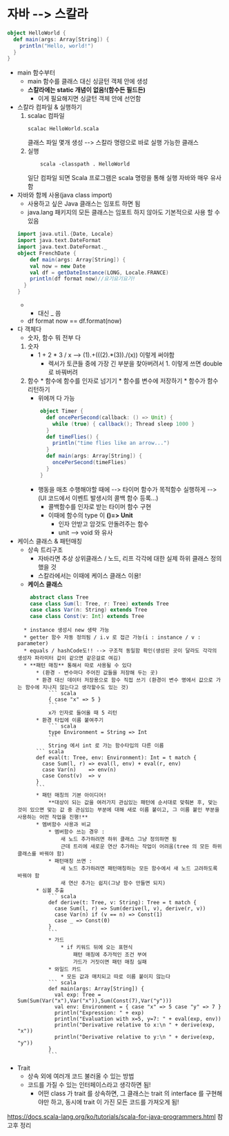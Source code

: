 # 자바 --> 스칼라

``` scala
object HelloWorld {
  def main(args: Array[String]) {
    println("Hello, world!")
  }
}
```
* main 함수부터
	* main 함수를 클래스 대신 싱글턴 객체 안에 생성
	*  **스칼라에는 static 개념이 없음!(함수든 필드든)**
		* 이게 필요해지면 싱글턴 객체 안에 선언함
* 스칼라 컴파일 & 실행하기
	1. scalac 컴파일
		``` shell
		scalac HelloWorld.scala
		```
		클래스 파일 몇개 생성 --> 스칼라 명령으로 바로 실행 가능한 클래스
	2.  실행
		``` shell
			scala -classpath . HelloWorld
		```
		일단 컴파일 되면 Scala 프로그램은 scala 명령을 통해 실행
		자바와 매우 유사함
* 자바와 함께 사용(java class import)
	* 사용하고 싶은 Java 클래스는 임포트 하면 됨
	* java.lang 패키지의 모든 클래스는 임포트 하지 않아도 기본적으로 사용 할 수 있음
	``` scala
	import java.util.{Date, Locale}
	import java.text.DateFormat
	import java.text.DateFormat._
	object FrenchDate {
  		def main(args: Array[String]) {
	    val now = new Date
	    val df = getDateInstance(LONG, Locale.FRANCE)
	    println(df format now)//요기요기요기!
	  }
	}
	```
	* * 대신 _ 씀
	* df format now == df.format(now)
* 다 객체다
	* 숫자, 함수 뭐 전부 다
	1. 숫자
		*  1 + 2 * 3 / x --> (1).+(((2).\*(3))./(x)) 이렇게 써야함
			* 렉서가 토큰들 중에 가장 긴 부분을 찾아버려서 1. 이렇게 쓰면 double 로 바꿔버려
	2. 함수
				* 함수에 함수를 인자로 넘기기
				* 함수를 변수에 저장하기
				* 함수가 함수 리턴하기
		* 위에꺼 다 가능
		``` scala
			object Timer {
			  def oncePerSecond(callback: () => Unit) {
			    while (true) { callback(); Thread sleep 1000 }
			  }
			  def timeFlies() {
			    println("time flies like an arrow...")
			  }
			  def main(args: Array[String]) {
			    oncePerSecond(timeFlies)
			  }
			}
		```
		* 행동을 매초 수행해야할 때에 --> 타이머 함수가 목적함수 실행하게 --> (UI 코드에서 이벤트 발생시의 콜백 함수 등록...)
			* 콜백함수를 인자로 받는 타이머 함수 구현
			* 이때에 함수의 type 이 **()=> Unit**
				* 인자 안받고 암것도 안돌려주는 함수
				* unit --> void 와 유사
* 케이스 클래스 & 패턴매칭
	* 상속 트리구조
		* 자바라면 추상 상위클래스 / 노드, 리프 각각에 대한 실제 하위 클래스 정의했을 것
		* 스칼라에서는 이때에 케이스 클래스 이용!
	* **케이스 클래스**
	``` scala
		abstract class Tree
		case class Sum(l: Tree, r: Tree) extends Tree
		case class Var(n: String) extends Tree
		case class Const(v: Int) extends Tree
	```
		* instance 생성시 new 생략 가능
		* getter 함수 자동 정의됨 / i.v 로 접근 가능(i : instance / v : parameter)
		* equals / hashCode도!! --> 구조적 동일함 확인(생성된 곳이 달라도 각각의 생성자 파라미터 값이 같으면 같은걸로 여김)
		* **패턴 매칭** 통해서 따로 사용될 수 있다
			* (환경 - 변수마다 주어진 값들을 저장해 두는 곳)
			* 환경 대신 데이터 저장용으로 함수 직접 쓰기 (환경이 변수 명에서 값으로 가는 함수에 지나지 않는다고 생각할수도 있는 것)
				``` scala
				{ case "x" => 5 }
				```
				x가 인자로 들어올 때 5 리턴
			* 환경 타입에 이름 붙여주기
				``` scala
				type Environment = String => Int
				```
				String 에서 int 로 가는 함수타입의 다른 이름
			``` scala
			def eval(t: Tree, env: Environment): Int = t match {
			  case Sum(l, r) => eval(l, env) + eval(r, env)
			  case Var(n)    => env(n)
			  case Const(v)  => v
			}
			```
			* 패턴 매칭의 기본 아이디어!
				**대상이 되는 값을 여러가지 관심있는 패턴에 순서대로 맞춰본 후, 맞는 것이 있으면 맞는 값 중 관심있는 부분에 대해 새로 이름 붙이고, 그 이름 붙인 부분을 사용하는 어떤 작업을 진행!**
			* 멤버함수 사용과 비교
				* 멤버함수 쓰는 경우 : 
					새 노드 추가하려면 하위 클래스 그냥 정의하면 됨
					근데 트리에 새로운 연산 추가하는 작업이 어려움(tree 의 모든 하위 클래스를 바꿔야 함)
				* 패턴매칭 쓰면 : 
					새 노드 추가하려면 패턴매칭하는 모든 함수에서 새 노드 고려하도록 바꿔야 함
					새 연산 추가는 쉽지(그냥 함수 만들면 되지)
			* 심볼 추출
				``` scala
				def derive(t: Tree, v: String): Tree = t match {
				  case Sum(l, r) => Sum(derive(l, v), derive(r, v))
				  case Var(n) if (v == n) => Const(1)
				  case _ => Const(0)
				}
				```
				* 가드
					* if 키워드 뒤에 오는 표현식
						패턴 매칭에 추가적인 조건 부여
						가드가 거짓이면 패턴 매칭 실패
				* 와일드 카드
					* 모든 값과 매치되고 따로 이름 붙이지 않는다
				``` scala
				def main(args: Array[String]) {
				  val exp: Tree = Sum(Sum(Var("x"),Var("x")),Sum(Const(7),Var("y")))
				  val env: Environment = { case "x" => 5 case "y" => 7 }
				  println("Expression: " + exp)
				  println("Evaluation with x=5, y=7: " + eval(exp, env))
				  println("Derivative relative to x:\n " + derive(exp, "x"))
				  println("Derivative relative to y:\n " + derive(exp, "y"))
				}
				```

* Trait
	* 상속 외에 여러개 코드 불러올 수 있는 방법
	* 코드를 가질 수 있는 인터페이스라고 생각하면 됨!
		* 어떤 class 가 trait 를 상속하면, 그 클래스는 trait 의 interface 를 구현해야만 하고, 동시에 trait 이 가진 모든 코드를 가져오게 됨!






https://docs.scala-lang.org/ko/tutorials/scala-for-java-programmers.html 참고후 정리